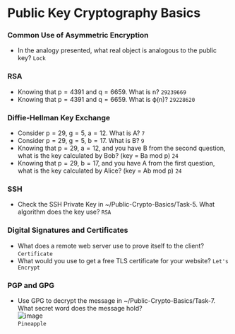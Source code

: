 # Public Key Cryptography Basics

### Common Use of Asymmetric Encryption
- In the analogy presented, what real object is analogous to the public key? `Lock`

### RSA
- Knowing that p = 4391 and q = 6659. What is n? `29239669`
- Knowing that p = 4391 and q = 6659. What is ϕ(n)? `29228620`

### Diffie-Hellman Key Exchange
- Consider p = 29, g = 5, a = 12. What is A? `7`
- Consider p = 29, g = 5, b = 17. What is B? `9`
- Knowing that p = 29, a = 12, and you have B from the second question, what is the key calculated by Bob? (key = Ba mod p) `24`
- Knowing that p = 29, b = 17, and you have A from the first question, what is the key calculated by Alice? (key = Ab mod p) `24`

### SSH
- Check the SSH Private Key in ~/Public-Crypto-Basics/Task-5. What algorithm does the key use? `RSA`

### Digital Signatures and Certificates
- What does a remote web server use to prove itself to the client? `Certificate`
- What would you use to get a free TLS certificate for your website? `Let's Encrypt`

### PGP and GPG
- Use GPG to decrypt the message in ~/Public-Crypto-Basics/Task-7. What secret word does the message hold?<br />
![image](https://github.com/user-attachments/assets/b2728bfe-2b66-40b4-b32d-bc27d836315d)<br />
`Pineapple`
